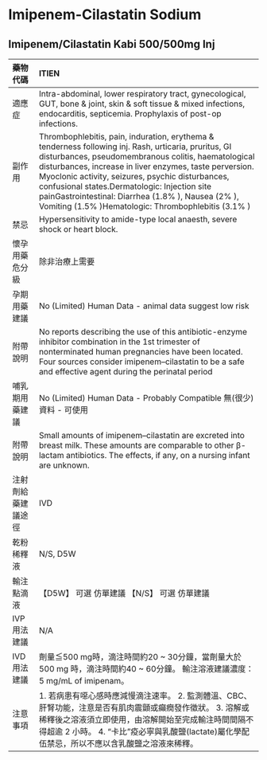 # Imipenem-Cilastatin Sodium

## Imipenem/Cilastatin Kabi 500/500mg Inj

| 藥物代碼 | ITIEN |
| :--- | :--- |
| 適應症 | Intra-abdominal, lower respiratory tract, gynecological, GUT, bone & joint, skin & soft tissue & mixed infections, endocarditis, septicemia. Prophylaxis of post-op infections. |
| 副作用 | Thrombophlebitis, pain, induration, erythema & tenderness following inj. Rash, urticaria, pruritus, GI disturbances, pseudomembranous colitis, haematological disturbances, increase in liver enzymes, taste perversion. Myoclonic activity, seizures, psychic disturbances, confusional states.Dermatologic: Injection site painGastrointestinal: Diarrhea \(1.8% \), Nausea \(2% \), Vomiting \(1.5% \)Hematologic: Thrombophlebitis \(3.1% \) |
| 禁忌 | Hypersensitivity to amide-type local anaesth, severe shock or heart block. |
| 懷孕用藥危分級 | 除非治療上需要 |
| 孕期用藥建議 | No \(Limited\) Human Data - animal data suggest low risk |
| 附帶說明 | No reports describing the use of this antibiotic-enzyme inhibitor combination in the 1st trimester of nonterminated human pregnancies have been located. Four sources consider imipenem–cilastatin to be a safe and effective agent during the perinatal period |
| 哺乳期用藥建議 | No \(Limited\) Human Data - Probably Compatible 無\(很少\)資料 - 可使用 |
| 附帶說明 | Small amounts of imipenem–cilastatin are excreted into breast milk. These amounts are comparable to other β-lactam antibiotics. The effects, if any, on a nursing infant are unknown. |
| 注射劑給藥建議途徑 | IVD |
| 乾粉稀釋液 | N/S, D5W |
| 輸注點滴液 | 【D5W】 可選 仿單建議  【N/S】 可選 仿單建議 |
| IVP 用法建議 | N/A |
| IVD 用法建議 | 劑量≦500 mg時，滴注時間約20 ~ 30分鐘，當劑量大於 500 mg 時，滴注時間約40 ~ 60分鐘。 輸注溶液建議濃度：5 mg/mL of imipenam。 |
| 注意事項 | 1. 若病患有噁心感時應減慢滴注速率。 2. 監測體溫、CBC、肝腎功能，注意是否有肌肉震顫或癲癇發作徵狀。 3. 溶解或稀釋後之溶液須立即使用，由溶解開始至完成輸注時間間隔不得超逾 2 小時。 4. “卡比”疫必寧與乳酸鹽\(lactate\)屬化學配伍禁忌，所以不應以含乳酸鹽之溶液來稀釋。 |

